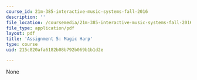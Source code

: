 ```yaml
---
course_id: 21m-385-interactive-music-systems-fall-2016
description: ''
file_location: /coursemedia/21m-385-interactive-music-systems-fall-2016/215c820afa6182b08b792b069b1b1d2e_MIT21M_385F16_pset5.pdf
file_type: application/pdf
layout: pdf
title: 'Assignment 5: Magic Harp'
type: course
uid: 215c820afa6182b08b792b069b1b1d2e

---
```

None